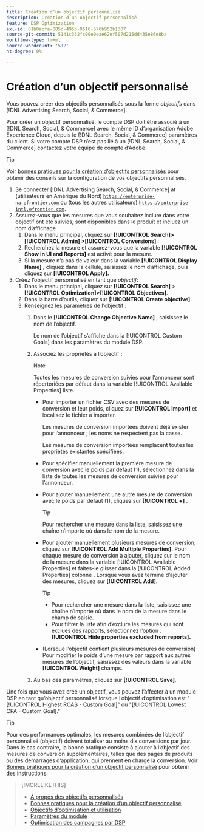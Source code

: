 ```yaml
---
title: Création d’un objectif personnalisé
description: Création d’un objectif personnalisé
feature: DSP Optimization
exl-id: 81b0acfa-085d-495b-9516-576b952b1307
source-git-commit: 5141c332fc00e9eae62ef507d215dd435e86e8ba
workflow-type: tm+mt
source-wordcount: '512'
ht-degree: 0%

---
```


# Création d’un objectif personnalisé

Vous pouvez créer des objectifs personnalisés sous la forme *objectifs* dans [!DNL Advertising Search, Social, & Commerce].

Pour créer un objectif personnalisé, le compte DSP doit être associé à un [!DNL Search, Social, & Commerce] avec le même ID d’organisation Adobe Experience Cloud, depuis le [!DNL Search, Social, & Commerce] paramètres du client. Si votre compte DSP n’est pas lié à un [!DNL Search, Social, & Commerce] contactez votre équipe de compte d’Adobe.

>[!TIP]
>
>Voir [bonnes pratiques pour la création d’objectifs personnalisés](custom-goal-best-practices.md) pour obtenir des conseils sur la configuration de vos objectifs personnalisés.

1. Se connecter [!DNL Advertising Search, Social, & Commerce] at (utilisateurs en Amérique du Nord) [`https://enterprise-na.efrontier.com`](https://enterprise-na.efrontier.com) ou (tous les autres utilisateurs) [`https://enterprise-intl.efrontier.com`](https://enterprise-intl.efrontier.com).
1. Assurez-vous que les mesures que vous souhaitez inclure dans votre objectif ont été suivies, sont disponibles dans le produit et incluez un nom d’affichage :
   1. Dans le menu principal, cliquez sur **[!UICONTROL Search]> [!UICONTROL Admin] >[!UICONTROL Conversions]**.
   1. Recherchez la mesure et assurez-vous que la variable **[!UICONTROL Show in UI and Reports]** est activé pour la mesure.
   1. Si la mesure n’a pas de valeur dans la variable **[!UICONTROL Display Name]** , cliquez dans la cellule, saisissez le nom d’affichage, puis cliquez sur **[!UICONTROL Apply].**
1. Créez l’objectif personnalisé en tant que *objectif*:
   1. Dans le menu principal, cliquez sur **[!UICONTROL Search]** > **[!UICONTROL Optimization]>[!UICONTROL Objectives]**.
   1. Dans la barre d’outils, cliquez sur **[!UICONTROL Create objective].**
   1. Renseignez les paramètres de l&#39;objectif :
      1. Dans le **[!UICONTROL Change Objective Name]** , saisissez le nom de l’objectif.

         Le nom de l’objectif s’affiche dans la [!UICONTROL Custom Goals] dans les paramètres du module DSP.

      1. Associez les propriétés à l’objectif :

         >[!NOTE]
         >
         > Toutes les mesures de conversion suivies pour l’annonceur sont répertoriées par défaut dans la variable [!UICONTROL Available Properties] liste.

         * Pour importer un fichier CSV avec des mesures de conversion et leur poids, cliquez sur **[!UICONTROL Import]** et localisez le fichier à importer.

           Les mesures de conversion importées doivent déjà exister pour l’annonceur ; les noms ne respectent pas la casse.

           Les mesures de conversion importées remplacent toutes les propriétés existantes spécifiées.

         * Pour spécifier manuellement la première mesure de conversion avec le poids par défaut (1), sélectionnez dans la liste de toutes les mesures de conversion suivies pour l’annonceur.

         * Pour ajouter manuellement une autre mesure de conversion avec le poids par défaut (1), cliquez sur **[!UICONTROL +]** .

           >[!TIP]
           >
           > Pour rechercher une mesure dans la liste, saisissez une chaîne n’importe où dans le nom de la mesure.

         * Pour ajouter manuellement plusieurs mesures de conversion, cliquez sur **[!UICONTROL Add Multiple Properties].** Pour chaque mesure de conversion à ajouter, cliquez sur le nom de la mesure dans la variable [!UICONTROL Available Properties] et faites-le glisser dans la [!UICONTROL Added Properties] colonne . Lorsque vous avez terminé d’ajouter des mesures, cliquez sur **[!UICONTROL Add]**.

           >[!TIP]
           >
           >* Pour rechercher une mesure dans la liste, saisissez une chaîne n’importe où dans le nom de la mesure dans le champ de saisie.
           >* Pour filtrer la liste afin d’exclure les mesures qui sont exclues des rapports, sélectionnez l’option . **[!UICONTROL Hide properties excluded from reports].**

         * (Lorsque l’objectif contient plusieurs mesures de conversion) Pour modifier le poids d’une mesure par rapport aux autres mesures de l’objectif, saisissez des valeurs dans la variable **[!UICONTROL Weight]** champs.

      1. Au bas des paramètres, cliquez sur **[!UICONTROL Save]**.

Une fois que vous avez créé un objectif, vous pouvez l’affecter à un module DSP en tant qu’objectif personnalisé lorsque l’objectif d’optimisation est &quot;[!UICONTROL Highest ROAS - Custom Goal]&quot; ou &quot;[!UICONTROL Lowest CPA - Custom Goal].&quot;

>[!TIP]
>
>Pour des performances optimales, les mesures combinées de l’objectif personnalisé (objectif) doivent totaliser au moins dix conversions par jour. Dans le cas contraire, la bonne pratique consiste à ajouter à l’objectif des mesures de conversion supplémentaires, telles que des pages de produits ou des démarrages d’application, qui prennent en charge la conversion. Voir [Bonnes pratiques pour la création d’un objectif personnalisé](custom-goal-best-practices.md) pour obtenir des instructions.

>[!MORELIKETHIS]
>
>* [À propos des objectifs personnalisés](custom-goal-about.md)
>* [Bonnes pratiques pour la création d’un objectif personnalisé](custom-goal-best-practices.md)
>* [Objectifs d’optimisation et utilisation](optimization-goals.md)
>* [Paramètres du module](/help/dsp/campaign-management/packages/package-settings.md)
> * [Optimisation des campagnes par DSP](optimization-how-dsp-optimizes-campaigns.md)
